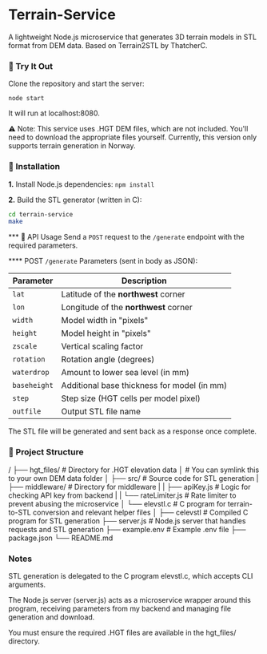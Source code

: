 # Terrain-Service
A lightweight Node.js microservice that generates 3D terrain models in STL format from DEM data.
Based on Terrain2STL by ThatcherC.

### 🚀 Try It Out

Clone the repository and start the server:

```node start```

It will run at localhost:8080.

⚠️ Note: This service uses .HGT DEM files, which are not included. You'll need to download the appropriate files yourself.
Currently, this version only supports terrain generation in Norway.

### 🔧 Installation

**1.** Install Node.js dependencies:
```npm install```

**2.** Build the STL generator (written in C):
```sh
cd terrain-service
make
```

*** 📡 API Usage
Send a ```POST``` request to the ```/generate``` endpoint with the required parameters. 

**** POST ```/generate```
Parameters (sent in body as JSON):

| Parameter    | Description                                 |
| ------------ | ------------------------------------------- |
| `lat`        | Latitude of the **northwest** corner        |
| `lon`        | Longitude of the **northwest** corner       |
| `width`      | Model width in "pixels"                     |
| `height`     | Model height in "pixels"                    |
| `zscale`     | Vertical scaling factor                     |
| `rotation`   | Rotation angle (degrees)                    |
| `waterdrop`  | Amount to lower sea level (in mm)           |
| `baseheight` | Additional base thickness for model (in mm) |
| `step`       | Step size (HGT cells per model pixel)       |
| `outfile`    | Output STL file name                        |


The STL file will be generated and sent back as a response once complete. 

### 📁 Project Structure
/
├── hgt_files/                  # Directory for .HGT elevation data
│                               # You can symlink this to your own DEM data folder
│
├── src/                        # Source code for STL generation
|   ├── middleware/             # Directory for middleware
|   |   ├── apiKey.js           # Logic for checking API key from backend
|   |   └── rateLimiter.js      # Rate limiter to prevent abusing the microservice
│   └── elevstl.c               # C program for terrain-to-STL conversion and relevant helper files
│
├── celevstl                    # Compiled C program for STL generation
├── server.js                   # Node.js server that handles requests and STL generation
├── example.env                 # Example .env file
├── package.json
└── README.md

### Notes

STL generation is delegated to the C program elevstl.c, which accepts CLI arguments.

The Node.js server (server.js) acts as a microservice wrapper around this program, receiving parameters from my backend and managing file generation and download.

You must ensure the required .HGT files are available in the hgt_files/ directory.
